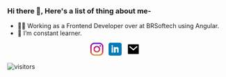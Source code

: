 ### Hi there 👋, Here's a list of thing about me-

- 👨‍💻 Working as a Frontend Developer over at BRSoftech using Angular.  
- 🌱 I’m constant learner.
<!-- - 📫 Reach me on - [LinkedIn](https://www.linkedin.com/in/amit-khatri-193ab9125/) [Gmail](aamita96@gmail.com) -->
<div align='center'>
<a href="https://www.instagram.com/amit_k96/"><img height="30" src="icons/instagram.png?raw=true"></a>&nbsp;&nbsp;
<a href="https://www.linkedin.com/in/amit-khatri-193ab9125/"><img height="30" src="icons/linkedin.png?raw=true"></a>&nbsp;&nbsp;
<a href="mailto:aamita96@gmail.com"><img height="30" src="icons/mail.svg?raw=true"></a>&nbsp;&nbsp;
</div>

![visitors](https://visitor-badge.glitch.me/badge?page_id=page.id)


<!--
**aamita96/aamita96** is a ✨ _special_ ✨ repository because its `README.md` (this file) appears on your GitHub profile.

Here are some ideas to get you started:

- 🔭 I’m currently working on ...
 ...
- 👯 I’m looking to collaborate on ...
- 🤔 I’m looking for help with ...
- 💬 Ask me about ...
- 📫 How to reach me: ...
- 😄 Pronouns: ...
- ⚡ Fun fact: ...
-->
